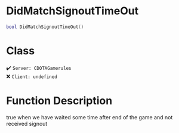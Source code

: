 # DidMatchSignoutTimeOut
```lua
bool DidMatchSignoutTimeOut()
```
# Class
✔️ `Server: CDOTAGamerules`  
❌ `Client: undefined`  

# Function Description
true when we have waited some time after end of the game and not received signout
